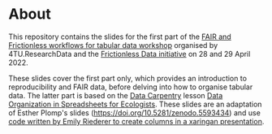 # About
This repository contains the slides for the first part of the [FAIR and Frictionless workflows for tabular data workshop](https://community.data.4tu.nl/2022/03/22/workshop-fair-and-frictionless-workflows-for-tabular-data-online/) organised by 4TU.ResearchData and the [Frictionless Data initiative](https://frictionlessdata.io/) on 28 and 29 April 2022.

These slides cover the first part only, which provides an introduction to reproducibility and FAIR data, before delving into how to organise tabular data.
The latter part is based on the [Data Carpentry](https://datacarpentry.org/) lesson [Data Organization in Spreadsheets for Ecologists](https://datacarpentry.org/spreadsheet-ecology-lesson/).
These slides are an adaptation of Esther Plomp's slides (https://doi.org/10.5281/zenodo.5593434) and use [code written by Emily Riederer to create columns in a xaringan presentation](https://github.com/emilyriederer/xaringan_columns).
